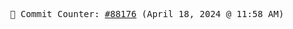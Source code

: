 <p align="center">
    <samp>
        📮 Commit Counter: <a href="https://github.com/Javascript-void0/Javascript-void0/commits/main">#88176</a> (April 18, 2024 @ 11:58 AM)
    </samp>
</p>